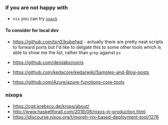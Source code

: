 ### if you are not happy with
* `nix` you can try [`spack`](https://spack.readthedocs.io/en/latest/)

#### To consider for local dev
* https://github.com/txn2/kubefwd - actually there are pretty neat scripts to forward ports but I'd like to delgate this to some other tools which is able to show me the list, rather than `grep` against `ps`

* https://github.com/deislabs/osiris
* https://github.com/kedacore/keda/wiki/Samples-and-Blog-posts
* https://github.com/Azure/azure-functions-core-tools

### nixops
* https://cgit.krebsco.de/krops/about/
* http://www.haskellforall.com/2018/08/nixos-in-production.html
* https://discourse.nixos.org/t/morph-nix-based-deployment-tool/1276